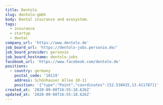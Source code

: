 ```yaml
---
title: Dentolo
slug: dentolo-gmbh
body: Dental insurance and ecosystem.
tags:
  - insurance
  - startup
  - dental
company_url: 'https://www.dentolo.de'
job_board_url: 'https://dentolo-jobs.personio.de/'
job_board_provider: personio
job_board_hostname: dentolo-jobs
facebook_url: 'https://www.facebook.com/dentolo.de'
positions:
  - country: germany
    postal_code: '10119'
    address: Schönhauser Allee 10-11
    position: '{"type":"Point","coordinates":[52.530415,13.411787]}'
created_at: '2020-09-08T16:55:18.626Z'
updated_at: '2020-09-08T16:55:18.626Z'
---
```


